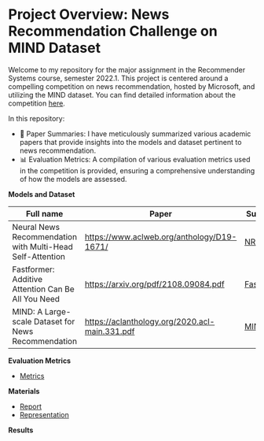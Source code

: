 # Project Overview: News Recommendation Challenge on MIND Dataset

Welcome to my repository for the major assignment in the Recommender Systems course, semester 2022.1. This project is centered around a compelling competition on news recommendation, hosted by Microsoft, and utilizing the MIND dataset. You can find detailed information about the competition [here](https://codalab.lisn.upsaclay.fr/competitions/420).

In this repository:
* 📜 Paper Summaries: I have meticulously summarized various academic papers that provide insights into the models and dataset pertinent to news recommendation.
* 📊 Evaluation Metrics: A compilation of various evaluation metrics used in the competition is provided, ensuring a comprehensive understanding of how the models are assessed.

**Models and Dataset**

| Full name                                                                 | Paper                                              | Summary
| ------------------------------------------------------------------------- | -------------------------------------------------- | -------------------------------------
| Neural News Recommendation with Multi-Head Self-Attention                 | https://www.aclweb.org/anthology/D19-1671/         | [NRMS](https://github.com/ducdinhchu/MIND-news-recommendation/blob/master/S_NRMS.pdf)
| Fastformer: Additive Attention Can Be All You Need                        | https://arxiv.org/pdf/2108.09084.pdf               | [Fastformer](https://github.com/ducdinhchu/MIND-news-recommendation/blob/master/S_Fastformer.pdf)
| MIND: A Large-scale Dataset for News Recommendation                       | https://aclanthology.org/2020.acl-main.331.pdf     | [MIND](https://github.com/ducdinhchu/MIND-news-recommendation/blob/master/S_MIND.pdf)

**Evaluation Metrics**

* [Metrics](https://github.com/ducdinhchu/MIND-news-recommendation/blob/master/metrics.pdf)

**Materials**

* [Report](https://github.com/ducdinhchu/MIND-news-recommendation/blob/master/report.pdf)
* [Representation](https://github.com/ducdinhchu/MIND-news-recommendation/blob/master/presentation.pptx)

**Results**


